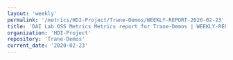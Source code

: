 ```yaml
---
layout: 'weekly'
permalink: '/metrics/HDI-Project/Trane-Demos/WEEKLY-REPORT-2020-02-23'
title: 'DAI Lab OSS Metrics Metrics report for Trane-Demos | WEEKLY-REPORT-2020-02-23'
organization: 'HDI-Project'
repository: 'Trane-Demos'
current_date: '2020-02-23'
---
```

